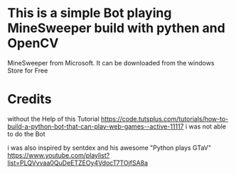 # This is a simple Bot playing MineSweeper build with pythen and OpenCV


MineSweeper from Microsoft. It can be downloaded from the windows Store
for Free

# Credits
without the Help of this Tutorial https://code.tutsplus.com/tutorials/how-to-build-a-python-bot-that-can-play-web-games--active-11117 i was not able to do the Bot

i was also inspired by sentdex and his awesome "Python plays GTaV"
https://www.youtube.com/playlist?list=PLQVvvaa0QuDeETZEOy4VdocT7TOjfSA8a
